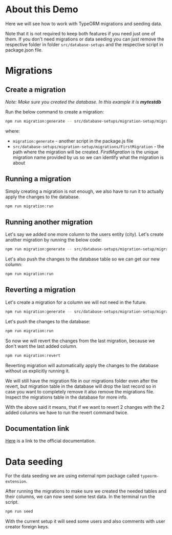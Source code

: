 # About this Demo

Here we will see how to work with TypeORM migrations and seeding data.

Note that it is not required to keep both features if you need just one of them. If you don't need migrations or data seeding you can just remove the respective folder in folder `src/database-setups` and the respective script in package.json file.

# Migrations

## Create a migration

_Note: Make sure you created the database. In this example it is **mytestdb**_

Run the below command to create a migration:

```bash
npm run migration:generate -- src/database-setups/migration-setup/migrations/FirstMigration
```

where:

- `migration:generate` - another script in the package.js file
- `src/database-setups/migration-setup/migrations/FirstMigration` - the path where the migration will be created. _FirstMigration_ is the unique migration name provided by us so we can identify what the migration is about

## Running a migration

Simply creating a migration is not enough, we also have to run it to actually apply the changes to the database.

```bash
npm run migration:run
```

## Running another migration

Let's say we added one more column to the users entity (city). Let's create another migration by running the below code:

```bash
npm run migration:generate -- src/database-setups/migration-setup/migrations/AddedCityColumn
```

Let's also push the changes to the database table so we can get our new column:

```bash
npm run migration:run
```

## Reverting a migration

Let's create a migration for a column we will not need in the future.

```bash
npm run migration:generate -- src/database-setups/migration-setup/migrations/AddedBadColumnToRevert
```

Let's push the changes to the database:

```bash
npm run migration:run
```

So now we will revert the changes from the last migration, because we don't want the last added column.

```bash
npm run migration:revert
```

Reverting migration will automatically apply the changes to the database without us explicitly running it.

We will still have the migration file in our migrations folder even after the revert, but migration table in the database will drop the last record so in case you want to completely remove it also remove the migrations file. Inspect the migrations table in the database for more info.

With the above said it means, that if we want to revert 2 changes with the 2 added columns we have to run the revert command twice.

## Documentation link

[Here](https://docs.nestjs.com/techniques/database) is a link to the official documentation.

# Data seeding

For the data seeding we are using external npm package called `typeorm-extension`.

After running the migrations to make sure we created the needed tables and their columns, we can now seed some test data. In the terminal run the script.

```bash
npm run seed
```

With the current setup it will seed some users and also comments with user creator foreign keys.

